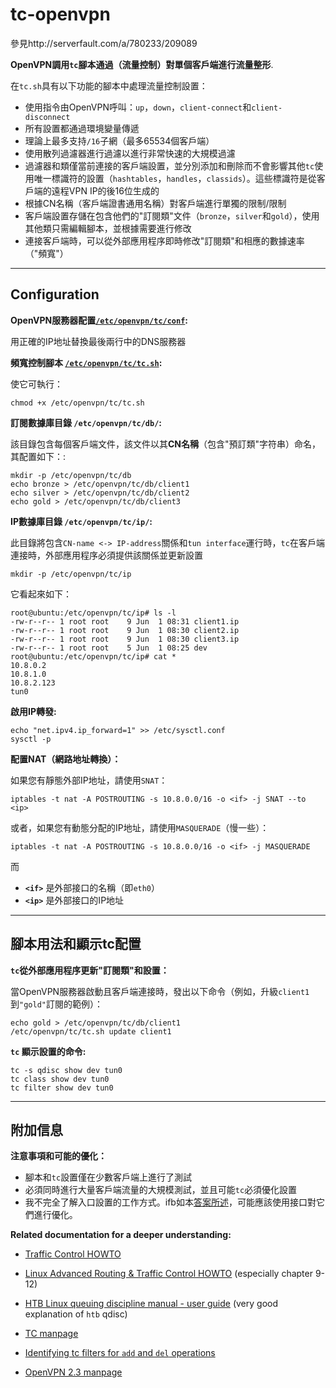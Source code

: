 # tc-openvpn

參見http://serverfault.com/a/780233/209089

**OpenVPN調用`tc`腳本通過（流量控制）對單個客戶端進行流量整形**.

在`tc.sh`具有以下功能的腳本中處理流量控制設置：

- 使用指令由OpenVPN呼叫：`up`，`down`，`client-connect`和`client-disconnect`
- 所有設置都通過環境變量傳遞
- 理論上最多支持`/16`子網（最多65534個客戶端）
- 使用散列過濾器進行過濾以進行非常快速的大規模過濾
- 過濾器和類僅當前連接的客戶端設置，並分別添加和刪除而不會影響其他`tc`使用唯一標識符的設置（`hashtables`，`handles`，`classids`）。這些標識符是從客戶端的遠程VPN IP的後16位生成的
- 根據CN名稱（客戶端證書通用名稱）對客戶端進行單獨的限制/限制
- 客戶端設置存儲在包含他們的"訂閱類"文件（`bronze`，`silver`和`gold`），使用其他類只需編輯腳本，並根據需要進行修改
- 連接客戶端時，可以從外部應用程序即時修改"訂閱類"和相應的數據速率（"頻寬"）
----------

Configuration
---

**OpenVPN服務器配置[`/etc/openvpn/tc/conf`](https://github.com/ThanatosDi/tc-openvpn/blob/master/server.conf):**

用正確的IP地址替換最後兩行中的DNS服務器

**頻寬控制腳本 [`/etc/openvpn/tc/tc.sh`](https://github.com/rda0/tc-openvpn/blob/master/tc.sh):**

使它可執行：

    chmod +x /etc/openvpn/tc/tc.sh

**訂閱數據庫目錄 `/etc/openvpn/tc/db/`:**

該目錄包含每個客戶端文件，該文件以其**CN名稱**（包含"預訂類"字符串）命名，其配置如下：:

<!-- language: bash -->

    mkdir -p /etc/openvpn/tc/db
    echo bronze > /etc/openvpn/tc/db/client1
    echo silver > /etc/openvpn/tc/db/client2
    echo gold > /etc/openvpn/tc/db/client3

**IP數據庫目錄 `/etc/openvpn/tc/ip/`:**

此目錄將包含`CN-name <-> IP-address`關係和`tun interface`運行時，`tc`在客戶端連接時，外部應用程序必須提供該關係並更新設置

<!-- language: bash -->

    mkdir -p /etc/openvpn/tc/ip

它看起來如下：

    root@ubuntu:/etc/openvpn/tc/ip# ls -l
    -rw-r--r-- 1 root root    9 Jun  1 08:31 client1.ip
    -rw-r--r-- 1 root root    9 Jun  1 08:30 client2.ip
    -rw-r--r-- 1 root root    9 Jun  1 08:30 client3.ip
    -rw-r--r-- 1 root root    5 Jun  1 08:25 dev
    root@ubuntu:/etc/openvpn/tc/ip# cat *
    10.8.0.2
    10.8.1.0
    10.8.2.123
    tun0

**啟用IP轉發:**

<!-- language: bash -->

    echo "net.ipv4.ip_forward=1" >> /etc/sysctl.conf
    sysctl -p

**配置NAT（網路地址轉換）：**

如果您有靜態外部IP地址，請使用`SNAT`：

<!-- language: bash -->

    iptables -t nat -A POSTROUTING -s 10.8.0.0/16 -o <if> -j SNAT --to <ip>

或者，如果您有動態分配的IP地址，請使用`MASQUERADE`（慢一些）：

<!-- language: bash -->

    iptables -t nat -A POSTROUTING -s 10.8.0.0/16 -o <if> -j MASQUERADE

而

 - **`<if>`** 是外部接口的名稱（即`eth0`）
 - **`<ip>`** 是外部接口的IP地址

----------

腳本用法和顯示tc配置
---
**`tc`從外部應用程序更新"訂閱類"和設置：**

當OpenVPN服務器啟動且客戶端連接時，發出以下命令（例如，升級`client1`到`"gold"`訂閱的範例）：

<!-- language: bash -->

    echo gold > /etc/openvpn/tc/db/client1
    /etc/openvpn/tc/tc.sh update client1

**`tc` 顯示設置的命令:**

    tc -s qdisc show dev tun0
    tc class show dev tun0
    tc filter show dev tun0

----------

附加信息
---

**注意事項和可能的優化：**
- 腳本和`tc`設置僅在少數客戶端上進行了測試
- 必須同時進行大量客戶端流量的大規模測試，並且可能`tc`必須優化設置
- 我不完全了解入口設置的工作方式。ifb如本[答案所述][2]，可能應該使用接口對它們進行優化。


**Related documentation for a deeper understanding:**

- [Traffic Control HOWTO][3]
- [Linux Advanced Routing & Traffic Control HOWTO][4] (especially chapter 9-12)
- [HTB Linux queuing discipline manual - user guide][5] (very good explanation of `htb` qdisc)
- [TC manpage][6]
- [Identifying tc filters for `add` and `del` operations][7]
- [OpenVPN 2.3 manpage][8]


  [1]: http://lartc.org/howto/lartc.adv-filter.hashing.html
  [2]: http://serverfault.com/a/386791/209089
  [3]: http://linux-ip.net/articles/Traffic-Control-HOWTO/index.html
  [4]: http://lartc.org/howto/index.html
  [5]: http://luxik.cdi.cz/~devik/qos/htb/manual/userg.htm
  [6]: http://lartc.org/manpages/tc.txt
  [7]: https://bugzilla.kernel.org/show_bug.cgi?id=14875
  [8]: https://community.openvpn.net/openvpn/wiki/Openvpn23ManPage
